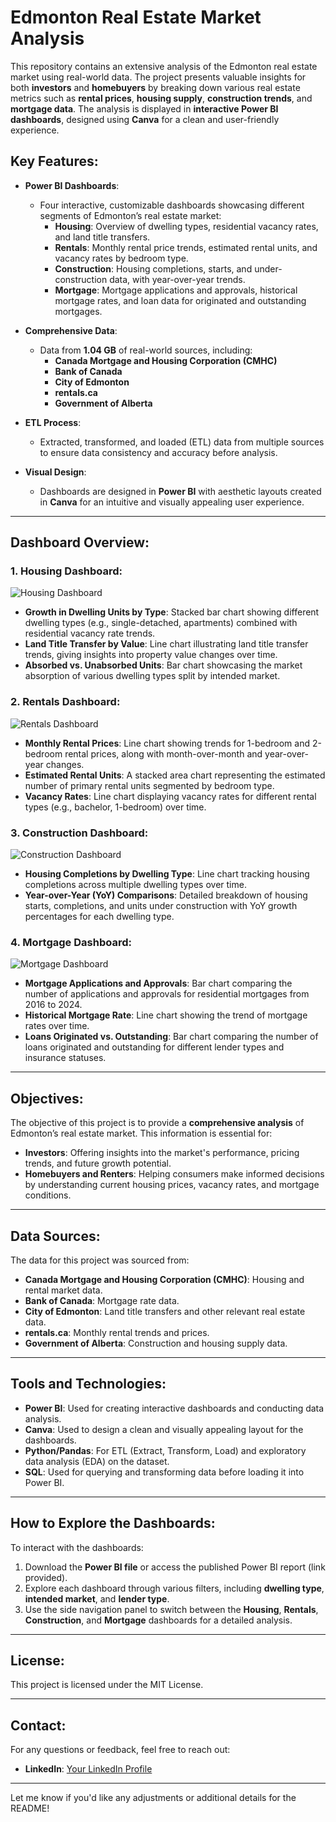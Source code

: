 # Edmonton Real Estate Market Analysis

This repository contains an extensive analysis of the Edmonton real estate market using real-world data. The project presents valuable insights for both **investors** and **homebuyers** by breaking down various real estate metrics such as **rental prices**, **housing supply**, **construction trends**, and **mortgage data**. The analysis is displayed in **interactive Power BI dashboards**, designed using **Canva** for a clean and user-friendly experience.

## Key Features:
- **Power BI Dashboards**:
    - Four interactive, customizable dashboards showcasing different segments of Edmonton’s real estate market:
      - **Housing**: Overview of dwelling types, residential vacancy rates, and land title transfers.
      - **Rentals**: Monthly rental price trends, estimated rental units, and vacancy rates by bedroom type.
      - **Construction**: Housing completions, starts, and under-construction data, with year-over-year trends.
      - **Mortgage**: Mortgage applications and approvals, historical mortgage rates, and loan data for originated and outstanding mortgages.

- **Comprehensive Data**:
    - Data from **1.04 GB** of real-world sources, including:
      - **Canada Mortgage and Housing Corporation (CMHC)**
      - **Bank of Canada**
      - **City of Edmonton**
      - **rentals.ca**
      - **Government of Alberta**

- **ETL Process**:
    - Extracted, transformed, and loaded (ETL) data from multiple sources to ensure data consistency and accuracy before analysis.
    
- **Visual Design**:
    - Dashboards are designed in **Power BI** with aesthetic layouts created in **Canva** for an intuitive and visually appealing user experience.

---

## Dashboard Overview:

### 1. **Housing Dashboard**:
![Housing Dashboard](link-to-image)

- **Growth in Dwelling Units by Type**: Stacked bar chart showing different dwelling types (e.g., single-detached, apartments) combined with residential vacancy rate trends.
- **Land Title Transfer by Value**: Line chart illustrating land title transfer trends, giving insights into property value changes over time.
- **Absorbed vs. Unabsorbed Units**: Bar chart showcasing the market absorption of various dwelling types split by intended market.

### 2. **Rentals Dashboard**:
![Rentals Dashboard](link-to-image)

- **Monthly Rental Prices**: Line chart showing trends for 1-bedroom and 2-bedroom rental prices, along with month-over-month and year-over-year changes.
- **Estimated Rental Units**: A stacked area chart representing the estimated number of primary rental units segmented by bedroom type.
- **Vacancy Rates**: Line chart displaying vacancy rates for different rental types (e.g., bachelor, 1-bedroom) over time.

### 3. **Construction Dashboard**:
![Construction Dashboard](link-to-image)

- **Housing Completions by Dwelling Type**: Line chart tracking housing completions across multiple dwelling types over time.
- **Year-over-Year (YoY) Comparisons**: Detailed breakdown of housing starts, completions, and units under construction with YoY growth percentages for each dwelling type.

### 4. **Mortgage Dashboard**:
![Mortgage Dashboard](link-to-image)

- **Mortgage Applications and Approvals**: Bar chart comparing the number of applications and approvals for residential mortgages from 2016 to 2024.
- **Historical Mortgage Rate**: Line chart showing the trend of mortgage rates over time.
- **Loans Originated vs. Outstanding**: Bar chart comparing the number of loans originated and outstanding for different lender types and insurance statuses.

---

## Objectives:
The objective of this project is to provide a **comprehensive analysis** of Edmonton’s real estate market. This information is essential for:
- **Investors**: Offering insights into the market's performance, pricing trends, and future growth potential.
- **Homebuyers and Renters**: Helping consumers make informed decisions by understanding current housing prices, vacancy rates, and mortgage conditions.

---

## Data Sources:
The data for this project was sourced from:
- **Canada Mortgage and Housing Corporation (CMHC)**: Housing and rental market data.
- **Bank of Canada**: Mortgage rate data.
- **City of Edmonton**: Land title transfers and other relevant real estate data.
- **rentals.ca**: Monthly rental trends and prices.
- **Government of Alberta**: Construction and housing supply data.

---

## Tools and Technologies:
- **Power BI**: Used for creating interactive dashboards and conducting data analysis.
- **Canva**: Used to design a clean and visually appealing layout for the dashboards.
- **Python/Pandas**: For ETL (Extract, Transform, Load) and exploratory data analysis (EDA) on the dataset.
- **SQL**: Used for querying and transforming data before loading it into Power BI.

---

## How to Explore the Dashboards:
To interact with the dashboards:
1. Download the **Power BI file** or access the published Power BI report (link provided).
2. Explore each dashboard through various filters, including **dwelling type**, **intended market**, and **lender type**.
3. Use the side navigation panel to switch between the **Housing**, **Rentals**, **Construction**, and **Mortgage** dashboards for a detailed analysis.

---

## License:
This project is licensed under the MIT License.

---

## Contact:
For any questions or feedback, feel free to reach out:
- **LinkedIn**: [Your LinkedIn Profile](https://www.linkedin.com/in/hyunji-cha-812598140/)

---

Let me know if you'd like any adjustments or additional details for the README!
